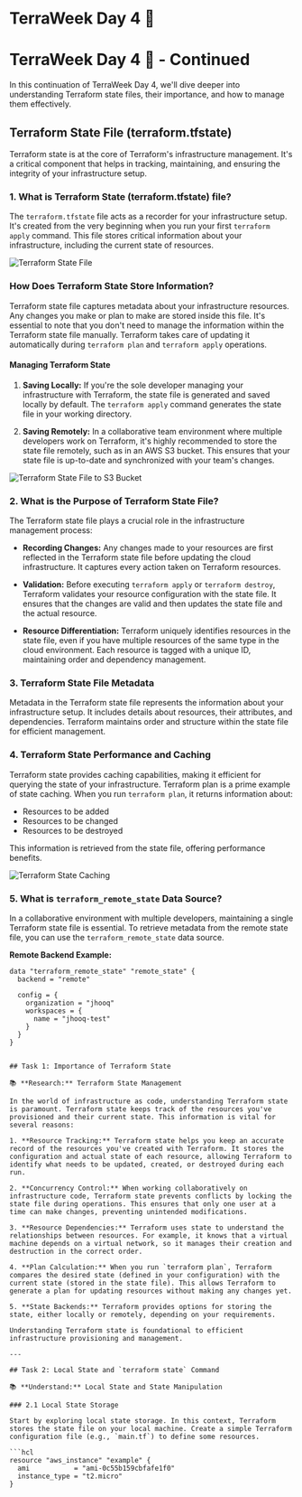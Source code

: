 # TerraWeek Day 4 🌱

# TerraWeek Day 4 🌱 - Continued

In this continuation of TerraWeek Day 4, we'll dive deeper into understanding Terraform state files, their importance, and how to manage them effectively.

## Terraform State File (terraform.tfstate)

Terraform state is at the core of Terraform's infrastructure management. It's a critical component that helps in tracking, maintaining, and ensuring the integrity of your infrastructure setup.

### 1. What is Terraform State (terraform.tfstate) file?

The `terraform.tfstate` file acts as a recorder for your infrastructure setup. It's created from the very beginning when you run your first `terraform apply` command. This file stores critical information about your infrastructure, including the current state of resources.

![Terraform State File](insert_image_url_here)

### How Does Terraform State Store Information?

Terraform state file captures metadata about your infrastructure resources. Any changes you make or plan to make are stored inside this file. It's essential to note that you don't need to manage the information within the Terraform state file manually. Terraform takes care of updating it automatically during `terraform plan` and `terraform apply` operations.

#### Managing Terraform State

1. **Saving Locally:** If you're the sole developer managing your infrastructure with Terraform, the state file is generated and saved locally by default. The `terraform apply` command generates the state file in your working directory.

2. **Saving Remotely:** In a collaborative team environment where multiple developers work on Terraform, it's highly recommended to store the state file remotely, such as in an AWS S3 bucket. This ensures that your state file is up-to-date and synchronized with your team's changes.

![Terraform State File to S3 Bucket](insert_image_url_here)

### 2. What is the Purpose of Terraform State File?

The Terraform state file plays a crucial role in the infrastructure management process:

- **Recording Changes:** Any changes made to your resources are first reflected in the Terraform state file before updating the cloud infrastructure. It captures every action taken on Terraform resources.

- **Validation:** Before executing `terraform apply` or `terraform destroy`, Terraform validates your resource configuration with the state file. It ensures that the changes are valid and then updates the state file and the actual resource.

- **Resource Differentiation:** Terraform uniquely identifies resources in the state file, even if you have multiple resources of the same type in the cloud environment. Each resource is tagged with a unique ID, maintaining order and dependency management.

### 3. Terraform State File Metadata

Metadata in the Terraform state file represents the information about your infrastructure setup. It includes details about resources, their attributes, and dependencies. Terraform maintains order and structure within the state file for efficient management.

### 4. Terraform State Performance and Caching

Terraform state provides caching capabilities, making it efficient for querying the state of your infrastructure. Terraform plan is a prime example of state caching. When you run `terraform plan`, it returns information about:

- Resources to be added
- Resources to be changed
- Resources to be destroyed

This information is retrieved from the state file, offering performance benefits.

![Terraform State Caching](insert_image_url_here)

### 5. What is `terraform_remote_state` Data Source?

In a collaborative environment with multiple developers, maintaining a single Terraform state file is essential. To retrieve metadata from the remote state file, you can use the `terraform_remote_state` data source.

**Remote Backend Example:**

```hcl
data "terraform_remote_state" "remote_state" {
  backend = "remote"

  config = {
    organization = "jhooq"
    workspaces = {
      name = "jhooq-test"
    }
  }
}


## Task 1: Importance of Terraform State

📚 **Research:** Terraform State Management

In the world of infrastructure as code, understanding Terraform state is paramount. Terraform state keeps track of the resources you've provisioned and their current state. This information is vital for several reasons:

1. **Resource Tracking:** Terraform state helps you keep an accurate record of the resources you've created with Terraform. It stores the configuration and actual state of each resource, allowing Terraform to identify what needs to be updated, created, or destroyed during each run.

2. **Concurrency Control:** When working collaboratively on infrastructure code, Terraform state prevents conflicts by locking the state file during operations. This ensures that only one user at a time can make changes, preventing unintended modifications.

3. **Resource Dependencies:** Terraform uses state to understand the relationships between resources. For example, it knows that a virtual machine depends on a virtual network, so it manages their creation and destruction in the correct order.

4. **Plan Calculation:** When you run `terraform plan`, Terraform compares the desired state (defined in your configuration) with the current state (stored in the state file). This allows Terraform to generate a plan for updating resources without making any changes yet.

5. **State Backends:** Terraform provides options for storing the state, either locally or remotely, depending on your requirements.

Understanding Terraform state is foundational to efficient infrastructure provisioning and management.

---

## Task 2: Local State and `terraform state` Command

📚 **Understand:** Local State and State Manipulation

### 2.1 Local State Storage

Start by exploring local state storage. In this context, Terraform stores the state file on your local machine. Create a simple Terraform configuration file (e.g., `main.tf`) to define some resources.

```hcl
resource "aws_instance" "example" {
  ami           = "ami-0c55b159cbfafe1f0"
  instance_type = "t2.micro"
}
